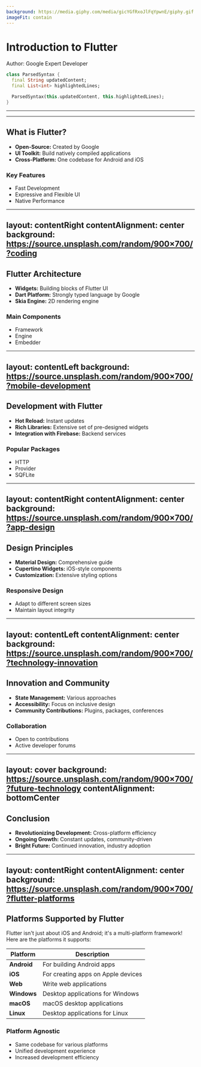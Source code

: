 ```yaml
---
background: https://media.giphy.com/media/gicYGfRxoJlFqYpwnE/giphy.gif
imageFit: contain
---
```


# Introduction to Flutter

Author: Google Expert Developer

```dart {2,3}
class ParsedSyntax {
  final String updatedContent;
  final List<int> highlightedLines;

  ParsedSyntax(this.updatedContent, this.highlightedLines);
}

```

---
---

## What is Flutter?

- **Open-Source:** Created by Google
- **UI Toolkit:** Build natively compiled applications
- **Cross-Platform:** One codebase for Android and iOS

### Key Features

- Fast Development
- Expressive and Flexible UI
- Native Performance

---

layout: contentRight
contentAlignment: center
background: <https://source.unsplash.com/random/900×700/?coding>
---

## Flutter Architecture

- **Widgets:** Building blocks of Flutter UI
- **Dart Platform:** Strongly typed language by Google
- **Skia Engine:** 2D rendering engine

### Main Components

- Framework
- Engine
- Embedder

---

layout: contentLeft
background: <https://source.unsplash.com/random/900×700/?mobile-development>
---

## Development with Flutter

- **Hot Reload:** Instant updates
- **Rich Libraries:** Extensive set of pre-designed widgets
- **Integration with Firebase:** Backend services

### Popular Packages

- HTTP
- Provider
- SQFLite

---

layout: contentRight
contentAlignment: center
background: <https://source.unsplash.com/random/900×700/?app-design>
---

## Design Principles

- **Material Design:** Comprehensive guide
- **Cupertino Widgets:** iOS-style components
- **Customization:** Extensive styling options

### Responsive Design

- Adapt to different screen sizes
- Maintain layout integrity

---

layout: contentLeft
contentAlignment: center
background: <https://source.unsplash.com/random/900×700/?technology-innovation>
---

## Innovation and Community

- **State Management:** Various approaches
- **Accessibility:** Focus on inclusive design
- **Community Contributions:** Plugins, packages, conferences

### Collaboration

- Open to contributions
- Active developer forums

---

layout: cover
background: <https://source.unsplash.com/random/900×700/?future-technology>
contentAlignment: bottomCenter
---

## Conclusion

- **Revolutionizing Development:** Cross-platform efficiency
- **Ongoing Growth:** Constant updates, community-driven
- **Bright Future:** Continued innovation, industry adoption

---

layout: contentRight
contentAlignment: center
background: <https://source.unsplash.com/random/900×700/?flutter-platforms>
---

## Platforms Supported by Flutter

Flutter isn't just about iOS and Android; it's a multi-platform framework! Here are the platforms it supports:

| Platform       | Description                           |
|----------------|---------------------------------------|
| **Android**    | For building Android apps             |
| **iOS**        | For creating apps on Apple devices    |
| **Web**        | Write web applications                |
| **Windows**    | Desktop applications for Windows      |
| **macOS**      | macOS desktop applications            |
| **Linux**      | Desktop applications for Linux        |

### Platform Agnostic

- Same codebase for various platforms
- Unified development experience
- Increased development efficiency
